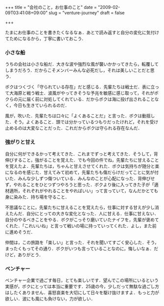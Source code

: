 +++
title = "会社のこと，お仕事のこと"
date = "2009-02-09T03:41:08+09:00"
slug = "venture-journey"
draft = false

+++

<p>たまにお仕事のことを書きたくなるなぁ．あとで読み返すと自分の変化に気付けてためになるから，丁寧に書いておこう．</p>
<h3>小さな船</h3>
<p>うちの会社は小さな船だ．大きな波や強烈な風が襲いかかってきたら，転覆してしまうだろう．だからこそメンバーみんな必死だし，それは美しいことだと思う．</p>
<p>ボクはつくづく「守られている存在」だと感じる．先輩たちは戦士だ．表に立って大海原と戦う戦士．波風がやってきそうな予兆を敏感に感じ取って，それがボクらの元に届く前に対処してくれている．だからボクは海に投げ出されることなく，今日も生きていられるのだ．</p>
<p>風が，吹いた．先輩たちは口々に「よくあることだ」と言った．ボクは動揺した．そう，よくあること．頭では分かっているつもりだったけれど，それを受け止めるのは大変なことだった．これだからボクは守られる存在なんだ．</p>
<h3>強がりと甘え</h3>
<p>自分に何ができるかって考えてきた．これまでずっと考えてきた．そうして，背伸びすること，強がることを覚えた．でも今回の件でね，先輩たちに甘えることを覚えたよ．先輩たちは，ちゃんと甘えさせてくれた．ボクは気持ちが随分と楽になるのを感じた．甘えてみて初めて，先輩たちも傷だらけだってことに気が付いた．みんな少しずつ傷ついている．みんなのことが心配になった．背伸びせず，やれることをひとつずつやろうと思った．ボクより後に入ってきた子が「適材適所，それぞれがやれることをやればいい」って言っていて，なんだかとても身に染みた．持ち場を守ること．</p>
<p>不思議なことに，先輩たちに甘えることを覚えたら，仕事に対する甘えが少し消えたんだ．自分にとっての大きな変化となった．人に甘える．仕事に甘えない．自分のやるべきことをやる．ボクがこっそり磨いていたナイフを，先輩が褒めてくれた．「これいいね」と言って戦いの場に持っていってくれた．よし，また前に進めそうだ．</p>
<p>仲間は，この旅路を「楽しい」と言った．それを聞いてすごく安心した．そう，まったくもってその通り．ボクがいつも言っていることなのに，悔しいなぁ．だけど，ありがとう．</p>
<h3>ベンチャー</h3>
<p>ベンチャー企業で過ごす毎日，とても楽しいです．望んでこの場所にいるという実感が，ボクにとっては本当に重要です．25歳の今，少しだって無駄な過ごし方はしたくありません．喜怒哀楽を大切にして日々を駆け抜けますよ．もっと力が欲しい．波にも風にも負けない，力が欲しい．</p>
